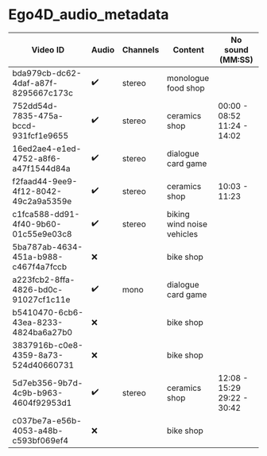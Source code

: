 # Ego4D_audio_metadata

| Video ID                             | Audio              | Channels | Content                          | No sound (MM:SS)                  |
| ------------------------------------ | ------------------ | -------- | -------------------------------- | --------------------------------- |
| bda979cb-dc62-4daf-a87f-8295667c173c | :heavy_check_mark: | stereo   | monologue<br>food shop           |                                   |
| 752dd54d-7835-475a-bccd-931fcf1e9655 | :heavy_check_mark: | stereo   | ceramics shop                    | 00:00 - 08:52<br>11:24 - 14:02    |
| 16ed2ae4-e1ed-4752-a8f6-a47f1544d84a | :heavy_check_mark: | stereo   | dialogue<br>card game            |                                   |
| f2faad44-9ee9-4f12-8042-49c2a9a5359e | :heavy_check_mark: | stereo   | ceramics shop                    | 10:03 - 11:23                     |
| c1fca588-dd91-4f40-9b60-01c55e9e03c8 | :heavy_check_mark: | stereo   | biking<br>wind noise<br>vehicles |                                   | 
| 5ba787ab-4634-451a-b988-c467f4a7fccb | :x:                |          | bike shop                        |                                   |
| a223fcb2-8ffa-4826-bd0c-91027cf1c11e | :heavy_check_mark: | mono     | dialogue<br>card game            |                                   |
| b5410470-6cb6-43ea-8233-4824ba6a27b0 | :x:                |          | bike shop                        |                                   |
| 3837916b-c0e8-4359-8a73-524d40660731 | :x:                |          | bike shop                        |                                   |
| 5d7eb356-9b7d-4c9b-b963-4604f92953d1 | :heavy_check_mark: | stereo   | ceramics shop                    | 12:08 - 15:29<br>29:22 - 30:42    |
| c037be7a-e56b-4053-a48b-c593bf069ef4 | :x:                |          | bike shop                        |                                   |
